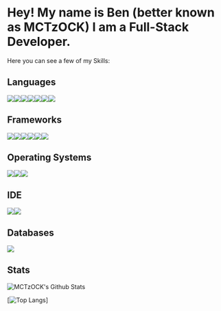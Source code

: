 # Hey! My name is Ben (better known as MCTzOCK) I am a Full-Stack Developer.

Here you can see a few of my Skills:

## Languages

<img src="https://img.shields.io/badge/Java-ED8B00?style=for-the-badge&logo=java&logoColor=white"><img src="https://img.shields.io/badge/HTML5-E34F26?style=for-the-badge&logo=html5&logoColor=white"><img src="https://img.shields.io/badge/CSS3-1572B6?style=for-the-badge&logo=css3&logoColor=white"><img src="https://img.shields.io/badge/JavaScript-323330?style=for-the-badge&logo=javascript&logoColor=F7DF1E"><img src="https://img.shields.io/badge/TypeScript-007ACC?style=for-the-badge&logo=typescript&logoColor=white"><img src="https://img.shields.io/badge/PHP-777BB4?style=for-the-badge&logo=php&logoColor=white"><img src="https://img.shields.io/badge/Swift-FA7343?style=for-the-badge&logo=swift&logoColor=white">

## Frameworks

<img src="https://img.shields.io/badge/Node.js-43853D?style=for-the-badge&logo=node.js&logoColor=white"><img src="https://img.shields.io/badge/npm-CB3837?style=for-the-badge&logo=npm&logoColor=white"><img src="https://img.shields.io/badge/Express.js-000000?style=for-the-badge&logo=express&logoColor=white"><img src="https://img.shields.io/badge/Sass-CC6699?style=for-the-badge&logo=sass&logoColor=white"><img src="https://img.shields.io/badge/Bootstrap-563D7C?style=for-the-badge&logo=bootstrap&logoColor=white"><img src="https://img.shields.io/badge/Git-F05032?style=for-the-badge&logo=git&logoColor=white">

## Operating Systems

<img src="https://img.shields.io/badge/Windows-0078D6?style=for-the-badge&logo=windows&logoColor=white"><img src="https://img.shields.io/badge/iOS-000000?style=for-the-badge&logo=ios&logoColor=white"><img src="https://img.shields.io/badge/Ubuntu-E95420?style=for-the-badge&logo=ubuntu&logoColor=white">

## IDE

<img src="https://img.shields.io/badge/IntelliJ-1398b2?style=for-the-badge&logo=jetbrains&logoColor=white"><img src="https://img.shields.io/badge/WebStorm-1398b2?style=for-the-badge&logo=jetbrains&logoColor=white">

## Databases

<img src="https://img.shields.io/badge/MySQL-00000F?style=for-the-badge&logo=mysql&logoColor=white">

## Stats

![MCTzOCK's Github Stats](https://github-readme-stats.vercel.app/api?username=MCTzOCK&count_private=true&show_icons=true&theme=radical)

[![Top Langs](https://github-readme-stats.vercel.app/api/top-langs/?username=MCTzOCK)]

